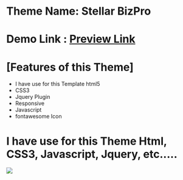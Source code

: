 # Theme Name: Stellar BizPro

# Demo Link : <a href="https://sumonrst.github.io/Project-01/">Preview Link</a>
# [Features of this Theme]
- I have use for this Template html5
- CSS3
- Jquery Plugin
- Responsive
- Javascript
- fontawesome Icon
# I have use for this Theme Html, CSS3, Javascript, Jquery,  etc.....
<img src="screencapture.png">
